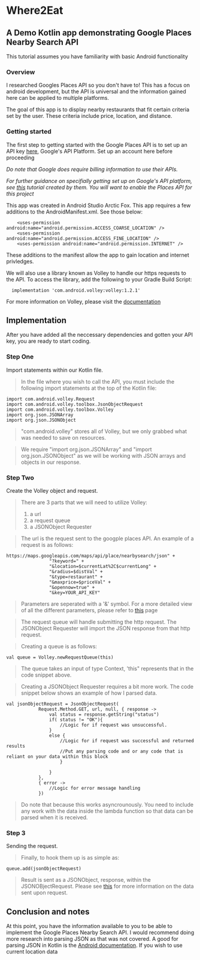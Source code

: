 # Where2Eat
## A Demo Kotlin app demonstrating Google Places Nearby Search API
This tutorial assumes you have familiarity with basic Android functionality

### Overview
I researched Googles Places API so you don't have to! This has a focus on android development, but the API is universal and the information gained here can be applied to multiple platforms.

The goal of this app is to display nearby restaurants that fit certain criteria set by the user. These criteria include price, location, and distance.

### Getting started
The first step to getting started with the Google Places API is to set up an API key [here](https://console.cloud.google.com), Google's API Platform. Set up an account here before proceeding
  
 _Do note that Google does require billing information to use their APIs._

_For further guidance on specifially getting set up on Google's API platform, see [this](https://developers.google.com/maps/documentation/places/web-service/cloud-setup) tutorial created by them. You will want to enable the Places API for this project_ 

This app was created in Android Studio Arctic Fox. This app requires a few additions to the AndroidManifest.xml. See those below:
```
    <uses-permission android:name="android.permission.ACCESS_COARSE_LOCATION" />
    <uses-permission android:name="android.permission.ACCESS_FINE_LOCATION" />
    <uses-permission android:name="android.permission.INTERNET" />
```
These additions to the manifest allow the app to gain location and internet privledges.

We will also use a library known as Volley to handle our https requests to the API. To access the library, add the following to your Gradle Build Script:
```
  implementation 'com.android.volley:volley:1.2.1'
```
For more information on Volley, please visit the [documentation](https://developer.android.com/training/volley)

## Implementation
After you have added all the neccessary dependencies and gotten your API key, you are ready to start coding.

### Step One 
Import statements within our Kotlin file.

>In the file where you wish to call the API, you must include the following import statements at the top of the Kotlin file:
```
import com.android.volley.Request
import com.android.volley.toolbox.JsonObjectRequest
import com.android.volley.toolbox.Volley
import org.json.JSONArray
import org.json.JSONObject
```

>"com.android.volley" stores all of Volley, but we only grabbed what was needed to save on resources. 

>We require "import org.json.JSONArray" and "import org.json.JSONObject" as we will be working with JSON arrays and objects in our response.

### Step Two
Create the Volley object and request.

>There are 3 parts that we will need to utilize Volley:
>1. a url
>1. a request queue
>2. a JSONObject Requester

>The url is the request sent to the googple places API. An example of a request is as follows:
```
https://maps.googleapis.com/maps/api/place/nearbysearch/json" +
                "?keyword=" +
                "&location=$currentLat%2C$currentLong" +
                "&radius=$distVal" +
                "&type=restaurant" +
                "&maxprice=$priceVal" +
                "&opennow=true" +
                "&key=YOUR_API_KEY"
```             

>Parameters are seperated with a '&' symbol. For a more detailed view of all the different parameters, please refer to [this](https://developers.google.com/maps/documentation/places/web-service/search-nearby#PlaceSearchRequests) page

>The request queue will handle submitting the http request. The JSONObject Requester will import the JSON response from that http request.

>Creating a queue is as follows:
```
val queue = Volley.newRequestQueue(this)
```
>The queue takes an input of type Context, 'this" represents that in the code snippet above.

>Creating a JSONObject Requester requires a bit more work. The code snippet below shows an example of how I parsed data.
```
val jsonObjectRequest = JsonObjectRequest(
            Request.Method.GET, url, null, { response ->
                val status = response.getString("status")
                if( status != "OK"){
                    //Logic for if request was unsuccessful.
                }
                else {
                    //Logic for if request was successful and returned results
                    //Put any parsing code and or any code that is reliant on your data within this block
                    }
                    
                }
            },
            { error ->
                //Logic for error message handling
            })
```         
>Do note that because this works asyncrounously. You need to include any work with the data inside the lambda function so that data can be parsed when it is received.

### Step 3
Sending the request.

>Finally, to hook them up is as simple as:
```
queue.add(jsonObjectRequest)
```
>Result is sent as a JSONObject, response, within the JSONOBjectRequest. Please see [this](https://developers.google.com/maps/documentation/places/web-service/search-nearby#PlacesNearbySearchResponse) for more information on the data sent upon request.

## Conclusion and notes
At this point, you have the information available to you to be able to implement the Google Places Nearby Search API. I would recommend doing more research into parsing JSON as that was not covered. A good for parsing JSON in Kotlin is the [Android documentation](https://developer.android.com/reference/kotlin/org/json/JSONObject). If you wish to use current location data
